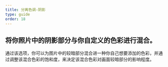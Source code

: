 ```yaml
---
title: 分离色调-阴影
type: guide
order: 18
---
```


## 将你照片中的阴影部分与你自定义的色彩进行混合。

通过该选项，你可以为图片中的较暗部分混合进一种你自己想要添加的色彩，并通过调整该混合色彩的饱和度，来决定该混合色彩对画面较暗部分的影响程度。

